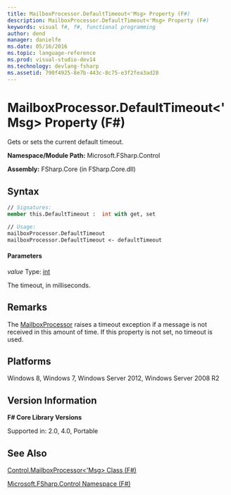 ```yaml
---
title: MailboxProcessor.DefaultTimeout<'Msg> Property (F#)
description: MailboxProcessor.DefaultTimeout<'Msg> Property (F#)
keywords: visual f#, f#, functional programming
author: dend
manager: danielfe
ms.date: 05/16/2016
ms.topic: language-reference
ms.prod: visual-studio-dev14
ms.technology: devlang-fsharp
ms.assetid: 790f4925-8e7b-443c-8c75-e3f2fea3ad28 
---
```


# MailboxProcessor.DefaultTimeout<'Msg> Property (F#)

Gets or sets the current default timeout.

**Namespace/Module Path:** Microsoft.FSharp.Control

**Assembly:** FSharp.Core (in FSharp.Core.dll)


## Syntax

```fsharp
// Signatures:
member this.DefaultTimeout :  int with get, set

// Usage:
mailboxProcessor.DefaultTimeout
mailboxProcessor.DefaultTimeout <- defaultTimeout
```

#### Parameters
*value*
Type: [int](https://msdn.microsoft.com/library/025d5455-3622-4ea5-9573-3ecbd4ee1375)


The timeout, in milliseconds.




## Remarks
The [MailboxProcessor](https://msdn.microsoft.com/library/2052c977-f787-4a0b-b25f-9444e26b5fdf) raises a timeout exception if a message is not received in this amount of time. If this property is not set, no timeout is used.


## Platforms
Windows 8, Windows 7, Windows Server 2012, Windows Server 2008 R2


## Version Information
**F# Core Library Versions**

Supported in: 2.0, 4.0, Portable




## See Also
[Control.MailboxProcessor&#60;'Msg&#62; Class &#40;F&#35;&#41;](Control.MailboxProcessor%5B%27Msg%5D-Class-%5BFSharp%5D.md)

[Microsoft.FSharp.Control Namespace &#40;F&#35;&#41;](Microsoft.FSharp.Control-Namespace-%5BFSharp%5D.md)

